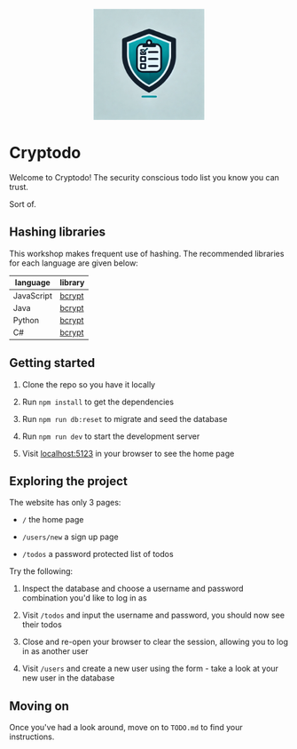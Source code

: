 <p align="center">
  <img width="200px" src="/public/x_logo.png" />
</p>

# Cryptodo

Welcome to Cryptodo! The security conscious todo list you know you can trust.

Sort of.

## Hashing libraries

This workshop makes frequent use of hashing. The recommended libraries for each
language are given below:

| language   | library                                                      |
| ---------- | ------------------------------------------------------------ |
| JavaScript | [bcrypt](https://www.npmjs.com/package/bcrypt#usage)         |
| Java       | [bcrypt](https://github.com/patrickfav/bcrypt)               |
| Python     | [bcrypt](https://github.com/pyca/bcrypt#usage)               |
| C#         | [bcrypt](https://github.com/BcryptNet/bcrypt.net#how-to-use) |

## Getting started

1. Clone the repo so you have it locally

2. Run `npm install` to get the dependencies

3. Run `npm run db:reset` to migrate and seed the database

4. Run `npm run dev` to start the development server

5. Visit [localhost:5123](localhost:5123) in your browser to see the home page

## Exploring the project

The website has only 3 pages:

- `/` the home page

- `/users/new` a sign up page

- `/todos` a password protected list of todos

Try the following:

1. Inspect the database and choose a username and password combination you'd
   like to log in as

1. Visit `/todos` and input the username and password, you should now see their
   todos

1. Close and re-open your browser to clear the session, allowing you to log in
   as another user

1. Visit `/users` and create a new user using the form - take a look at your new
   user in the database

## Moving on

Once you've had a look around, move on to `TODO.md` to find your instructions.

